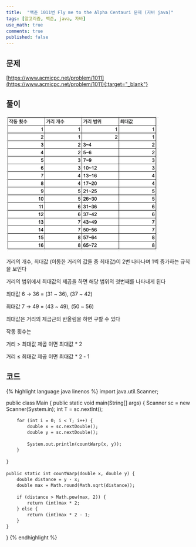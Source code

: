 ```yaml
---
title:  "백준 1011번 Fly me to the Alpha Centauri 문제 (자바 java)"
tags: [알고리즘, 백준, java, 자바]
use_math: true
comments: true
published: false
---
```


## 문제

[https://www.acmicpc.net/problem/1011](https://www.acmicpc.net/problem/1011){:target="_blank"}

## 풀이

![작동 횟수 계산 테이블](/assets/images/20201013/boj-1011-01.png)

거리의 개수, 최대값 (이동한 거리의 값들 중 최대값)이 2번 나타나며 1씩 증가하는 규칙을 보인다

거리의 범위에서 최대값의 제곱을 하면 해당 범위의 첫번째를 나타내게 된다

최대값 6 → 36 = (31 ~ 36), (37 ~ 42) 

최대값 7 → 49 = (43 ~ 49), (50 ~ 56)

최대값은 거리의 제곱근의 반올림을 하면 구할 수 있다

작동 횟수는 

거리 > 최대값 제곱 이면 최대값 * 2

거리 ≤ 최대값 제곱 이면 최대값 * 2 - 1

## 코드

{% highlight language java linenos %}
import java.util.Scanner;

public class Main {
    public static void main(String[] args) {
        Scanner sc = new Scanner(System.in);
        int T = sc.nextInt();

        for (int i = 0; i < T; i++) {
            double x = sc.nextDouble();
            double y = sc.nextDouble();

            System.out.println(countWarp(x, y));
        }

    }

    public static int countWarp(double x, double y) {
        double distance = y - x;
        double max = Math.round(Math.sqrt(distance));

        if (distance > Math.pow(max, 2)) {
            return (int)max * 2;
        } else {
            return (int)max * 2 - 1;
        }
    }
}
{% endhighlight %}
